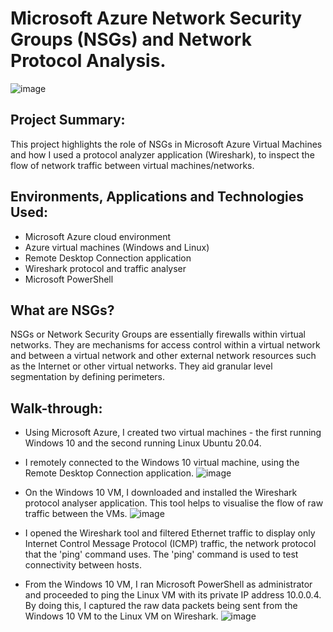 <h1>Microsoft Azure Network Security Groups (NSGs) and Network Protocol Analysis.</h1>

![image](https://github.com/patrickoigwilo/AzureNSGs-NetworkProtocols/assets/162601853/96f1d514-19b0-4b34-97f1-0627885fb888)

<h2>Project Summary:</h2>
This project highlights the role of NSGs in Microsoft Azure Virtual Machines and how I used a protocol analyzer application (Wireshark), to inspect the flow of network traffic between virtual machines/networks. 

<h2>Environments, Applications and Technologies Used:</h2>

- Microsoft Azure cloud environment
- Azure virtual machines (Windows and Linux)
- Remote Desktop Connection application
- Wireshark protocol and traffic analyser
- Microsoft PowerShell

<h2>What are NSGs?</h2>
NSGs or Network Security Groups are essentially firewalls within virtual networks. They are mechanisms for access control within a virtual network and between a virtual network and other external network resources such as the Internet or other virtual networks. They aid granular level segmentation by defining perimeters.

<h2>Walk-through:</h2>

- Using Microsoft Azure, I created two virtual machines - the first running Windows 10 and the second running Linux Ubuntu 20.04.
- I remotely connected to the Windows 10 virtual machine, using the Remote Desktop Connection application.
  ![image](https://github.com/patrickoigwilo/AzureNSGs-NetworkProtocols/assets/162601853/32677767-c9d2-48d7-8031-90b9bfb0f017)

- On the Windows 10 VM, I downloaded and installed the Wireshark protocol analyser application. This tool helps to visualise the flow of raw traffic between the VMs.
  ![image](https://github.com/patrickoigwilo/AzureNSGs-NetworkProtocols/assets/162601853/d31bb4e5-dd14-4141-910c-ac36a2c2d123)

- I opened the Wireshark tool and filtered Ethernet traffic to display only Internet Control Message Protocol (ICMP) traffic, the network protocol that the 'ping' command uses. The 'ping' command is used to test connectivity between hosts.
- From the Windows 10 VM, I ran Microsoft PowerShell as administrator and proceeded to ping the Linux VM with its private IP address 10.0.0.4. By doing this, I captured the raw data packets being sent from the Windows 10 VM to the Linux VM on Wireshark.
  ![image](https://github.com/patrickoigwilo/AzureNSGs-NetworkProtocols/assets/162601853/8cef79fc-44f3-40c4-a2ce-68fccf6e8b06)
